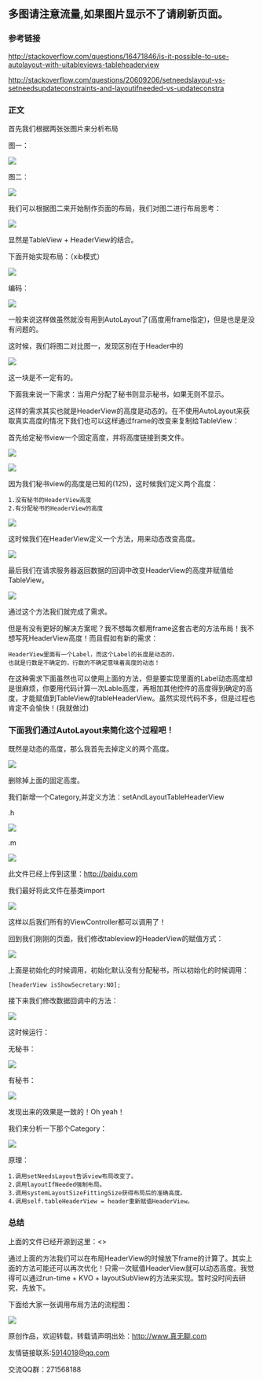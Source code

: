

## 多图请注意流量,如果图片显示不了请刷新页面。

### 参考链接
	
<http://stackoverflow.com/questions/16471846/is-it-possible-to-use-autolayout-with-uitableviews-tableheaderview>
	
<http://stackoverflow.com/questions/20609206/setneedslayout-vs-setneedsupdateconstraints-and-layoutifneeded-vs-updateconstra>
	
### 正文

首先我们根据两张张图片来分析布局

图一：

![](http://oapglm9vz.bkt.clouddn.com/1483000539.png )

图二：

![](http://oapglm9vz.bkt.clouddn.com/1483000454.png )

我们可以根据图二来开始制作页面的布局，我们对图二进行布局思考：

![](http://oapglm9vz.bkt.clouddn.com/1483000662.png )

显然是TableView + HeaderView的结合。


下面开始实现布局：（xib模式）

![](http://oapglm9vz.bkt.clouddn.com/1483000849.png )

编码：

![](http://oapglm9vz.bkt.clouddn.com/1483001128.png )

一般来说这样做虽然就没有用到AutoLayout了(高度用frame指定)，但是也是是没有问题的。

这时候，我们将图二对比图一，发现区别在于Header中的

![](http://oapglm9vz.bkt.clouddn.com/1483001317.png )

这一块是不一定有的。

下面我来说一下需求：当用户分配了秘书则显示秘书，如果无则不显示。

这样的需求其实也就是HeaderView的高度是动态的。在不使用AutoLayout来获取真实高度的情况下我们也可以这样通过frame的改变来复制给TableView：

首先给定秘书view一个固定高度，并将高度链接到类文件。

![](http://oapglm9vz.bkt.clouddn.com/1483001646.png )

![](http://oapglm9vz.bkt.clouddn.com/1483001712.png )

因为我们秘书view的高度是已知的(125)，这时候我们定义两个高度：

	1.没有秘书的HeaderView高度
	2.有分配秘书的HeaderView的高度

![](http://oapglm9vz.bkt.clouddn.com/1483001893.png )

这时候我们在HeaderView定义一个方法，用来动态改变高度。

![](http://oapglm9vz.bkt.clouddn.com/1483002043.png )

最后我们在请求服务器返回数据的回调中改变HeaderView的高度并赋值给TableView。

![](http://oapglm9vz.bkt.clouddn.com/1483002001.png )

通过这个方法我们就完成了需求。

但是有没有更好的解决方案呢？我不想每次都用frame这套古老的方法布局！我不想写死HeaderView高度！而且假如有新的需求：
	
	HeaderView里面有一个Label，而这个Label的长度是动态的，
	也就是行数是不确定的，行数的不确定意味着高度的动态！

在这种需求下面虽然也可以使用上面的方法，但是要实现里面的Label动态高度却是很麻烦，你要用代码计算一次Lable高度，再相加其他控件的高度得到确定的高度，才能赋值到TableView的tableHeaderView。虽然实现代码不多，但是过程也肯定不会愉快！(我就做过)

### 下面我们通过AutoLayout来简化这个过程吧！

既然是动态的高度，那么我首先去掉定义的两个高度。

![](http://oapglm9vz.bkt.clouddn.com/1483001893.png )

删除掉上面的固定高度。

我们新增一个Category,并定义方法：setAndLayoutTableHeaderView

.h

![](http://oapglm9vz.bkt.clouddn.com/1483002696.png )

.m

![](http://oapglm9vz.bkt.clouddn.com/1483003424.png )


此文件已经上传到这里：<http://baidu.com>

我们最好将此文件在基类import

![](http://oapglm9vz.bkt.clouddn.com/1483002865.png )

这样以后我们所有的ViewController都可以调用了！

回到我们刚刚的页面，我们修改tableview的HeaderView的赋值方式：

![](http://oapglm9vz.bkt.clouddn.com/1483003006.png )

上面是初始化的时候调用，初始化默认没有分配秘书，所以初始化的时候调用：
	
	[headerView isShowSecretary:NO];
	
接下来我们修改数据回调中的方法：

![](http://oapglm9vz.bkt.clouddn.com/1483003175.png )

这时候运行：

无秘书：

![](http://oapglm9vz.bkt.clouddn.com/1483000539.png )

有秘书：

![](http://oapglm9vz.bkt.clouddn.com/1483000454.png )

发现出来的效果是一致的！Oh yeah！

我们来分析一下那个Category：

![](http://oapglm9vz.bkt.clouddn.com/1483003424.png )

原理：

	1.调用setNeedsLayout告诉view布局改变了。
	2.调用layoutIfNeeded强制布局。
	3.调用systemLayoutSizeFittingSize获得布局后的准确高度。
	4.调用self.tableHeaderView = header重新赋值HeaderView。
	
### 总结

上面的文件已经开源到这里：<>

通过上面的方法我们可以在布局HeaderView的时候放下frame的计算了。其实上面的方法可能还可以再次优化！只需一次赋值HeaderView就可以动态高度。我觉得可以通过run-time + KVO + layoutSubView的方法来实现。暂时没时间去研究，先放下。
	
下面给大家一张调用布局方法的流程图：

![](http://oapglm9vz.bkt.clouddn.com/1483003691.png )



原创作品，欢迎转载，转载请声明出处：<http://www.真无聊.com>
 
友情链接联系:5914018@qq.com
 
交流QQ群：271568188
